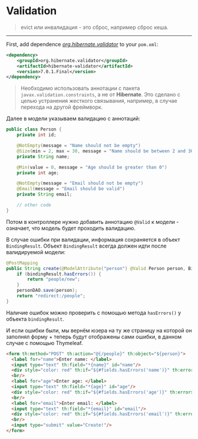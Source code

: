 # Validation

> evict или инвалидация - это сброс, например сброс кеша.
 
***

First, add dependence *[org.hibernate.validator](https://mvnrepository.com/artifact/org.hibernate.validator/hibernate-validator)* 
to your `pom.xml`:
```xml
<dependency>
    <groupId>org.hibernate.validator</groupId>
    <artifactId>hibernate-validator</artifactId>
    <version>7.0.1.Final</version>
</dependency>
```

> Необходимо использовать аннотации с пакета `javax.validation.constraints`, а не от **Hibernate**.
> Это сделано с целью устранения жесткого связывания, например, в случае перехода на другой фреймворк.

Далее в модели указываем валидацию с аннотаций:
```java
public class Person {
    private int id;

    @NotEmpty(message = "Name should not be empty")
    @Size(min = 2, max = 30, message = "Name should be between 2 and 30 characters")
    private String name;

    @Min(value = 0, message = "Age should be greater than 0")
    private int age;

    @NotEmpty(message = "Email should not be empty")
    @Email(message = "Email should be valid")
    private String email;

    // other code
}
```

Потом в контроллере нужно добавить аннотацию `@Valid` к модели - означает, что модель будет проходить валидацию.

В случае ошибки при валидации, информация сохраняется в объект `BindingResult`.
Объект `BindingResult` всегда должен идти после валидируемой модели:
```java
@PostMapping
public String create(@ModelAttribute("person") @Valid Person person, BindingResult bindingResult) {
    if (bindingResult.hasErrors()) {
        return "people/new";
    }
    personDAO.save(person);
    return "redirect:/people";
}
```
Наличие ошибок можно проверить с помощью метода `hasErrors()` у объекта `bindingResult`.

И если ошибки были, мы вернём юзера на ту же страницу на которой он заполнял форму + теперь будут отображены сами ошибки, в данном случае с помощью Thymeleaf.
```html
<form th:method="POST" th:action="@{/people}" th:object="${person}">
  <label for="name">Enter name: </label>
  <input type="text" th:field="*{name}" id="name"/>
  <div style="color: red" th:if="${#fields.hasErrors('name')}" th:errors="*{name}">Name error</div>
  <br/>
  <label for="age">Enter age: </label>
  <input type="text" th:field="*{age}" id="age"/>
  <div style="color: red" th:if="${#fields.hasErrors('age')}" th:errors="*{age}">Age error</div>
  <br/>
  <label for="email">Enter email: </label>
  <input type="text" th:field="*{email}" id="email"/>
  <div style="color: red" th:if="${#fields.hasErrors('email')}" th:errors="*{email}">Email error</div>
  <br/>
  <input type="submit" value="Create!"/>
</form>
```
